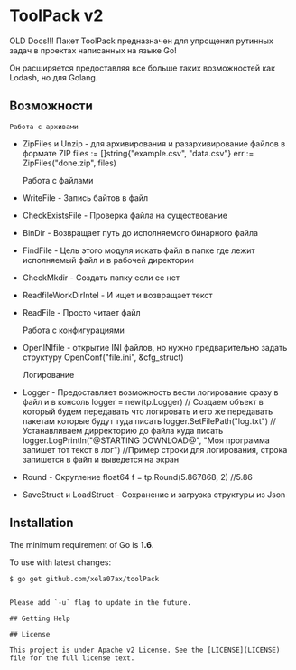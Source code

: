ToolPack v2
===
OLD Docs!!!
Пакет ToolPack предназначен для упрощения рутинных задач в проектах написанных на языке Go!

Он расширяется предоставляя все больше таких возможностей как Lodash, но для Golang.

## Возможности

	Работа с архивами
- ZipFiles и Unzip - для архивирования и разархивирование файлов в формате ZIP
    files := []string{"example.csv", "data.csv"}
    err := ZipFiles("done.zip", files)

	Работа с файлами
- WriteFile - Запись байтов в файл
- CheckExistsFile - Проверка файла на существование
- BinDir - Возвращает путь до исполняемого бинарного файла
- FindFile - Цель этого модуля искать файл в папке где лежит исполняемый файл и в рабочей директории
- CheckMkdir - Создать папку если ее нет
- ReadfileWorkDirIntel - И ищет и возвращает текст
- ReadFile - Просто читает файл

	Работа с конфигурациями
- OpenINIfile - открытие INI файлов, но нужно предварительно задать структуру
    OpenConf("file.ini", &cfg_struct)

	Логирование
- Logger - Предоставляет возможность вести логирование сразу в файл и в консоль
	logger = new(tp.Logger) // Создаем объект в который будем передавать что логировать и его же передавать пакетам которые будут туда писать
	logger.SetFilePath("log.txt") // Устанавливаем дирректорию до файла куда писать
	logger.LogPrintln("@STARTING DOWNLOAD@", "Моя программа запишет тот текст в лог") //Пример строки для логирования, строка запишется в файл и выведется на экран
- Round - Округление float64
    f = tp.Round(5.867868, 2) //5.86
- SaveStruct и LoadStruct - Сохранение и загрузка структуры из Json

## Installation

The minimum requirement of Go is **1.6**.

To use with latest changes:

```sh
$ go get github.com/xela07ax/toolPack
```
```

Please add `-u` flag to update in the future.

## Getting Help

## License

This project is under Apache v2 License. See the [LICENSE](LICENSE) file for the full license text.
